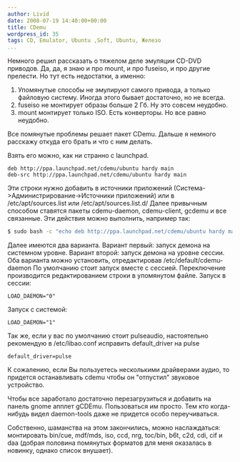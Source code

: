 ```yaml
---
author: Livid
date: 2008-07-19 14:40:00+00:00
title: CDemu
wordpress_id: 35
tags: CD, Emulator, Ubuntu ,Soft, Ubuntu, Железо
...
```


Немного решил рассказать о тяжелом деле эмуляции CD-DVD приводов.
Да, да, я знаю и про mount, и про fuseiso, и про другие прелести. Но тут
есть недостатки, а именно:

1.  Упомянутые способы не эмулируют самого привода, а только файловую
    систему. Иногда этого бывает достаточно, но не всегда.
2.  fuseiso не монтирует образы больше 2 Гб. Ну это совсем неудобно.
3.  mount монтирует только ISO. Есть конверторы. Но все равно неудобно.


Все помянутые проблемы решает пакет CDemu. Дальше я немного расскажу
откуда его брать и что с ним делать.

<!--more-->


Взять его можно, как ни странно с launchpad.

    deb http://ppa.launchpad.net/cdemu/ubuntu hardy main
    deb-src http://ppa.launchpad.net/cdemu/ubuntu hardy main


Эти строки нужно добавить в источники приложений
(Система-\>Администрирование-\>Источники приложений) или в
/etc/apt/sources.list или /etc/apt/sources.list.d/
Далее привычным способом ставятся пакеты cdemu-daemon, cdemu-client,
gcdemu и все связанные.
Эти действия можно выполнить, например так:

```bash
$ sudo bash -c "echo deb http://ppa.launchpad.net/cdemu/ubuntu hardy main >> /etc/apt/sources.list.d/cdemu.list" && apt-get update && apt-get install cdemu-daemon cdemu-client gcdemu
```


Далее имеются два варианта.
Вариант первый: запуск демона на системном уровне.
Вариант второй: запуск демона на уровне сессии.
Оба варианта можно установить, отредактировав /etc/default/cdemu-daemon
По умолчанию стоит запуск вместе с сессией.
Переключение производится редактированием строки в упомянутом файле.
Запуск в сессии:

    LOAD_DAEMON="0"


Запуск с системой:

    LOAD_DAEMON="1"


Так же, если у вас по умолчанию стоит pulseaudio, настоятельно
рекомендую в /etc/libao.conf исправить default\_driver на pulse

    default_driver=pulse


К сожалению, если Вы пользуетесь несколькими драйверами аудио, то
придется останавливать cdemu чтобы он "отпустил" звуковое устройство.

Чтобы все заработало достаточно перезагрузиться и добавить на панель
gnome апплет gCDEmu. Пользоваться им просто. Тем кто когда-нибудь видел
daemon-tools даже не придется особо переучиваться.

Собственно, шаманства на этом закончились, можно наслаждаться:
монтировать bin/cue, mdf/mds, iso, ccd, nrg, toc/bin, b6t, c2d, cdi, cif
и daa (добрая половина помянутых форматов для меня оказалась в новинку,
однако список внушает).
